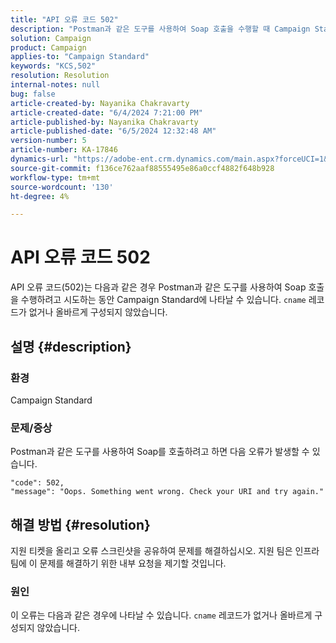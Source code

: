 ```yaml
---
title: "API 오류 코드 502"
description: "Postman과 같은 도구를 사용하여 Soap 호출을 수행할 때 Campaign Standard에서 API 오류 코드 502를 해결하는 방법에 대해 알아봅니다. 이 오류를 해결하려면 지원 티켓을 높입니다."
solution: Campaign
product: Campaign
applies-to: "Campaign Standard"
keywords: "KCS,502"
resolution: Resolution
internal-notes: null
bug: false
article-created-by: Nayanika Chakravarty
article-created-date: "6/4/2024 7:21:00 PM"
article-published-by: Nayanika Chakravarty
article-published-date: "6/5/2024 12:32:48 AM"
version-number: 5
article-number: KA-17846
dynamics-url: "https://adobe-ent.crm.dynamics.com/main.aspx?forceUCI=1&pagetype=entityrecord&etn=knowledgearticle&id=6bfd448f-a722-ef11-840a-000d3a372703"
source-git-commit: f136ce762aaf88555495e86a0ccf4882f648b928
workflow-type: tm+mt
source-wordcount: '130'
ht-degree: 4%

---
```


# API 오류 코드 502


API 오류 코드(502)는 다음과 같은 경우 Postman과 같은 도구를 사용하여 Soap 호출을 수행하려고 시도하는 동안 Campaign Standard에 나타날 수 있습니다. `cname` 레코드가 없거나 올바르게 구성되지 않았습니다.

## 설명 {#description}


### 환경

Campaign Standard

### 문제/증상

Postman과 같은 도구를 사용하여 Soap를 호출하려고 하면 다음 오류가 발생할 수 있습니다.


```
"code": 502,
"message": "Oops. Something went wrong. Check your URI and try again."
```



## 해결 방법 {#resolution}


지원 티켓을 올리고 오류 스크린샷을 공유하여 문제를 해결하십시오. 지원 팀은 인프라 팀에 이 문제를 해결하기 위한 내부 요청을 제기할 것입니다.

### <b>원인</b>

이 오류는 다음과 같은 경우에 나타날 수 있습니다. `cname` 레코드가 없거나 올바르게 구성되지 않았습니다.
